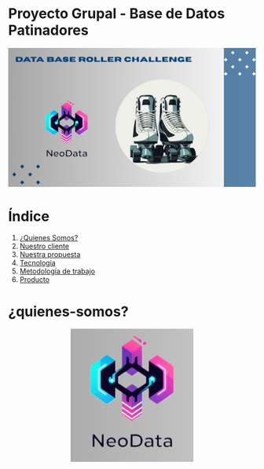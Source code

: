 # Proyecto Grupal - Base de Datos Patinadores

<img src="Imagenes\Portada.png" alt="Equipo de Desarrollo" width="900">

# Índice

1. [¿Quienes Somos?](#¿quienes-somos?)
2. [Nuestro cliente](#nuestro-cliente)
3. [Nuestra propuesta](#nuestra-propuesta)
4. [Tecnologia](#tecnologías)
5. [Metodología de trabajo](#metodología-de-trabajo)
6. [Producto](#producto)

# ¿quienes-somos?

<p align="center">
<img src="Imagenes\Logo.png" alt="Equipo de Desarrollo" width="250">
</p>
